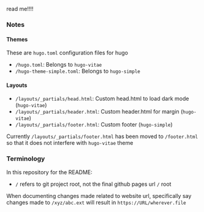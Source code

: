 read me!!!!

### Notes

#### Themes

These are `hugo.toml` configuration files for hugo

- `/hugo.toml`: Belongs to `hugo-vitae`
- `/hugo-theme-simple.toml`: Belongs to `hugo-simple`

#### Layouts
 - `/layouts/_partials/head.html`: Custom head.html to load dark mode (`hugo-vitae`)
 - `/layouts/_partials/header.html`: Custom header.html for margin (`hugo-vitae`)
 - `/layouts/_partials/footer.html`: Custom footer (`hugo-simple`)

 Currently `/layouts/_partials/footer.html` has been moved to `/footer.html` so that it does
 not interfere with `hugo-vitae` theme

### Terminology

In this repository for the README:

- `/` refers to git project root, not the final github pages url `/` root

When documenting changes made related to website url, specifically say changes made to
`/xyz/abc.ext` will result in `https://URL/wherever.file`

